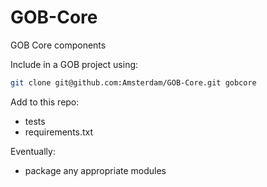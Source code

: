 # GOB-Core
GOB Core components

Include in a GOB project using:

```bash
git clone git@github.com:Amsterdam/GOB-Core.git gobcore
```

Add to this repo:
- tests
- requirements.txt

Eventually:
- package any appropriate modules
